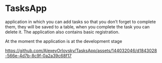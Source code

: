 # TasksApp

application in which you can add tasks so that you don’t forget to complete them, they will be saved to a table, when you complete the task you can delete it.
The application also contains basic registration.

At the moment the application is at the development stage

https://github.com/AlexeyOrlovsky/TasksApp/assets/144032046/d1843028-566e-4d7b-8c9f-0a2a39c68f17



